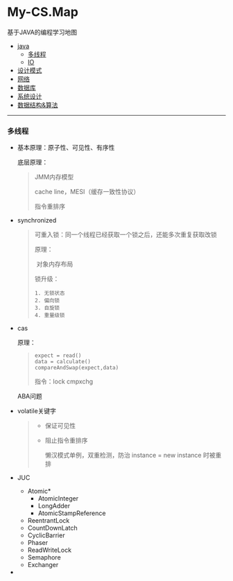 # My-CS.Map

基于JAVA的编程学习地图

* [java](./)
  * [多线程](#多线程)
  *  [IO](/IO)
* [设计模式](./)
* [网络]()
* [数据库]()
* [系统设计]()
* [数据结构&算法](/算法)

------

### 多线程

* 基本原理：原子性、可见性、有序性

  底层原理：

  > JMM内存模型
  >
  > cache line，MESI（缓存一致性协议）
  >
  > 指令重排序

* synchronized

  > 可重入锁：同一个线程已经获取一个锁之后，还能多次重复获取改锁
  >
  > 原理：
  >
  > ​	对象内存布局
  >
  > 锁升级：
  >
  > 	1. 无锁状态
  >  	2. 偏向锁
  >  	3. 自旋锁
  >  	4. 重量级锁

* cas

  原理：

  > ```
  > expect = read()
  > data = calculate()
  > compareAndSwap(expect,data)
  > ```
  >
  > 指令：lock cmpxchg

  ABA问题

* volatile关键字

  > * 保证可见性
  >
  > * 阻止指令重排序
  >
  >   懒汉模式单例，双重检测，防治 instance = new instance 时被重排

* JUC

  * Atomic*
    * AtomicInteger
    * LongAdder
    * AtomicStampReference
  * ReentrantLock
  * CountDownLatch
  * CyclicBarrier
  * Phaser
  * ReadWriteLock
  * Semaphore
  * Exchanger

* 

